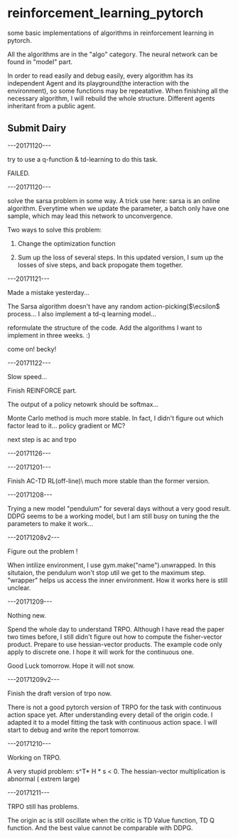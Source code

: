 # reinforcement_learning_pytorch
some basic implementations of algorithms in reinforcement learning in pytorch.


All the algorithms are in the "algo" category. The neural network can be found in "model" part.

In order to read easily and debug easily, every algorithm has its independent Agent and its playground(the interaction with the environment), so some functions may be repeatative. When finishing all the necessary algorithm, I will rebuild the whole structure. Different agents inheritant from a public agent.





## Submit Dairy

---20171120---

try to use a q-function &  td-learning to do this task. 

FAILED.

---20171120---

solve the sarsa problem in some way.
A trick use here: sarsa is an online algorithm. Everytime when we update the parameter, a batch only have one sample, which may lead this network to unconvergence.

Two ways to solve this problem:

1. Change the optimization function

2. Sum up the loss of several steps. In this updated version, I sum up the losses of sive steps, and back propogate them together.

---20171121---

Made a mistake yesterday...

The Sarsa algorithm doesn't have any random action-picking($\ecsilon$ process...
I also implement a td-q learning model...

reformulate the structure of the code. Add the algorithms I want to implement in three weeks. :) 

come on! becky!

---20171122---

Slow speed...

Finish REINFORCE part.

The output of a policy netowrk should be softmax...

Monte Carlo method is much more stable. In fact, I didn't figure out which factor lead to it... policy gradient or MC?

next step is ac and trpo

---20171126---

---20171201---

Finish AC-TD RL(off-line)\\
much more stable than the former version.


---20171208---

Trying a new model "pendulum" for several days without a very good result. DDPG seems to be a working model, but I am still busy on tuning the the parameters to make it work...

---20171208v2---

Figure out the problem !

When intilize environment, I use gym.make("name").unwrapped. In this situtaion, the pendulum won't stop util we get to the maximum step. "wrapper" helps us access the inner environment. How it works here is still unclear.

---20171209---

Nothing new.

Spend the whole day to understand TRPO. Although I have read the paper two times before, I still didn't figure out how to compute the fisher-vector product. Prepare to use hessian-vector products. The example code only apply to discrete one. I hope it will work for the continuous one.

Good Luck tomorrow. Hope it will not snow.

---20171209v2---

Finish the draft version of trpo now.

There is not a good pytorch version of TRPO for the task with continuous action space yet. After understanding every detail of the origin code. I adapted it to a model fitting the task with continuous action space. I will start to debug and write the report tomorrow. 

---20171210---

Working on TRPO.

A very stupid problem: s^T* H * s < 0. The hessian-vector multiplication is abnormal ( extrem large)

---20171211---

TRPO still has problems.

The origin ac is still oscillate when the critic is TD Value function, TD Q function. And the best value cannot be comparable with DDPG. 
